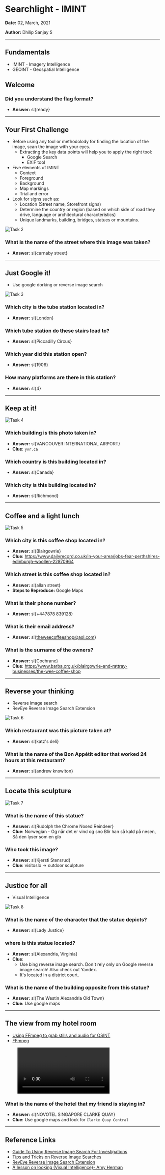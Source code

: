# Searchlight - IMINT

**Date:** 02, March, 2021

**Author:** Dhilip Sanjay S

---

## Fundamentals
- IMINT - Imagery Intelligence
- GEOINT - Geospatial Intelligence

## Welcome
### Did you understand the flag format?
- **Answer:** sl{ready}

---

## Your First Challenge
- Before using any tool or methodolody for finding the location of the image, scan the image with your eyes.
    - Extracting the key data points will help you to apply the right tool:
        - Google Search
        - EXIF tool
- Five elements of IMINT
    - Context
    - Foreground
    - Background
    - Map markings
    - Trial and error
- Look for signs such as:
    - Location (Street name, Storefront signs)
    - Determine the country or region (based on which side of road they drive, language or architectural characteristics)
    - Unique landmarks, building, bridges, statues or mountains.

![Task 2](Images/task2.jpg)

### What is the name of the street where this image was taken?
- **Answer:** sl{carnaby street}

---

## Just Google it!
- Use google dorking or reverse image search

![Task 3](Images/task3.jpg)

### Which city is the tube station located in?
- **Answer:** sl{London}

### Which tube station do these stairs lead to?
- **Answer:** sl{Piccadilly Circus}

### Which year did this station open?
- **Answer:** sl{1906}

### How many platforms are there in this station?
- **Answer:** sl{4}

---

## Keep at it!

![Task 4](Images/task4.jpg)

### Which building is this photo taken in?
- **Answer:** sl{VANCOUVER INTERNATIONAL AIRPORT}
- **Clue:** `yvr.ca`

### Which country is this building located in?
- **Answer:** sl{Canada}

### Which city is this building located in?
- **Answer:** sl{Richmond}

---

## Coffee and a light lunch

![Task 5](Images/task5.jpg)

### Which city is this coffee shop located in?
- **Answer:** sl{Blairgowrie}
- **Clue:** https://www.dailyrecord.co.uk/in-your-area/jobs-fear-perthshires-edinburgh-woollen-22870964

### Which street is this coffee shop located in?
- **Answer:** sl{allan street}
- **Steps to Reproduce:** Google Maps

### What is their phone number?
- **Answer:** sl{+447878 839128}

### What is their email address?
- **Answer:** sl{theweecoffeeshop@aol.com}

### What is the surname of the owners?
- **Answer:** sl{Cochrane}
- **Clue:** https://www.barba.org.uk/blairgowrie-and-rattray-businesses/the-wee-coffee-shop

---

## Reverse your thinking
- Reverse image search
- RevEye Reverse Image Search Extension

![Task 6](Images/task6.jpg)

### Which restaurant was this picture taken at?
- **Answer:** sl{katz's deli}

### What is the name of the Bon Appétit editor that worked 24 hours at this restaurant?
- **Answer:** sl{andrew knowlton}

---
## Locate this sculpture

![Task 7](Images/task7.png)

### What is the name of this statue?
- **Answer:** sl{Rudolph the Chrome Nosed Reindeer}
- **Clue:** Norwegian - Og når det er vind og sno Blir han så kald på nesen, Så den lyser som en glo

### Who took this image?
- **Answer:** sl{Kjersti Stensrud}
- **Clue:** visitoslo -> outdoor sculpture

---

## Justice for all
- Visual Intelligence

![Task 8](Images/task8.png)

### What is the name of the character that the statue depicts?
- **Answer:** sl{Lady Justice}

### where is this statue located?
- **Answer:** sl{Alexandria, Virginia}
- **Clue:** 
    - Use bing reverse image search. Don't rely only on Google reverse image search! Also check out Yandex.
    - It's located in a district court. 

### What is the name of the building opposite from this statue?
- **Answer:** sl{The Westin Alexandria Old Town}
- **Clue:** Use google maps

---
##  The view from my hotel room
- [Using FFmpeg to grab stills and audio for OSINT](https://nixintel.info/osint-tools/using-ffmpeg-to-grab-stills-and-audio-for-osint/)
- [FFmpeg](https://ffmpeg.org/)

<figure class="video_container">
  <video controls="true" allowfullscreen="true" >
    <source src="Images/task9.mp4" type="video/mp4">
  </video>
</figure>

### What is the name of the hotel that my friend is staying in?
- **Answer:** sl{NOVOTEL SINGAPORE CLARKE QUAY}
- **Clue:** Use google maps and look for `Clarke Quay Central`

---

## Reference Links
- [Guide To Using Reverse Image Search For Investigations](https://www.bellingcat.com/resources/how-tos/2019/12/26/guide-to-using-reverse-image-search-for-investigations/)
- [Tips and Tricks on Reverse Image Searches](https://osintcurio.us/2020/04/12/tips-and-tricks-on-reverse-image-searches/)
- [RevEye Reverse Image Search Extension](https://chrome.google.com/webstore/search/RevEye%20Reverse%20Image%20Search?hl=no)
- [A lesson on looking (Visual Intelligence)- Amy Herman](https://www.youtube.com/watch?v=_jHmjs2270A)